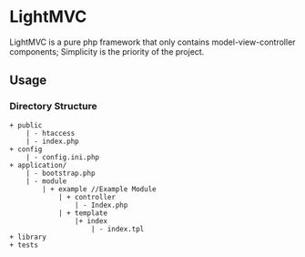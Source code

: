 # LightMVC

LightMVC is a pure php framework that only contains model-view-controller components; Simplicity is the priority of the project.

## Usage

### Directory Structure

```
+ public
    | - htaccess
    | - index.php
+ config
    | - config.ini.php
+ application/
    | - bootstrap.php
    | - module
        | + example //Example Module
            | + controller
                | - Index.php
            | + template
                |+ index   
                    | - index.tpl
+ library
+ tests
```
